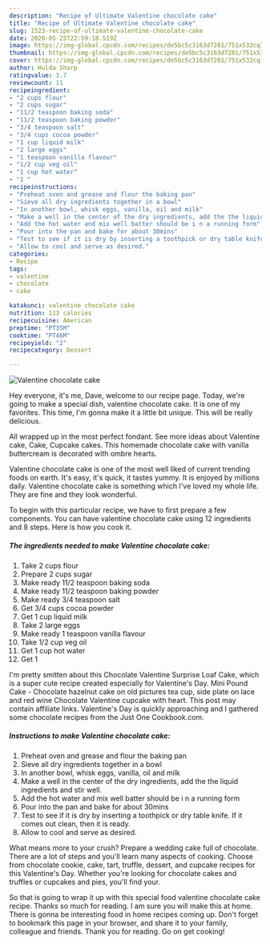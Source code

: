 ```yaml
---
description: "Recipe of Ultimate Valentine chocolate cake"
title: "Recipe of Ultimate Valentine chocolate cake"
slug: 1523-recipe-of-ultimate-valentine-chocolate-cake
date: 2020-05-25T22:59:18.519Z
image: https://img-global.cpcdn.com/recipes/de5bc5c3163d7281/751x532cq70/valentine-chocolate-cake-recipe-main-photo.jpg
thumbnail: https://img-global.cpcdn.com/recipes/de5bc5c3163d7281/751x532cq70/valentine-chocolate-cake-recipe-main-photo.jpg
cover: https://img-global.cpcdn.com/recipes/de5bc5c3163d7281/751x532cq70/valentine-chocolate-cake-recipe-main-photo.jpg
author: Hulda Sharp
ratingvalue: 3.7
reviewcount: 11
recipeingredient:
- "2 cups flour"
- "2 cups sugar"
- "11/2 teaspoon baking soda"
- "11/2 teaspoon baking powder"
- "3/4 teaspoon salt"
- "3/4 cups cocoa powder"
- "1 cup liquid milk"
- "2 large eggs"
- "1 teaspoon vanilla flavour"
- "1/2 cup veg oil"
- "1 cup hot water"
- "1 "
recipeinstructions:
- "Preheat oven and grease and flour the baking pan"
- "Sieve all dry ingredients together in a bowl"
- "In another bowl, whisk eggs, vanilla, oil and milk"
- "Make a well in the center of the dry ingredients, add the the liquid ingredients and stir well."
- "Add the hot water and mix well batter should be i n a running form"
- "Pour into the pan and bake for about 30mins"
- "Test to see if it is dry by inserting a toothpick or dry table knife. If it comes out clean, then it is ready."
- "Allow to cool and serve as desired."
categories:
- Recipe
tags:
- valentine
- chocolate
- cake

katakunci: valentine chocolate cake 
nutrition: 113 calories
recipecuisine: American
preptime: "PT35M"
cooktime: "PT46M"
recipeyield: "2"
recipecategory: Dessert

---
```



![Valentine chocolate cake](https://img-global.cpcdn.com/recipes/de5bc5c3163d7281/751x532cq70/valentine-chocolate-cake-recipe-main-photo.jpg)

Hey everyone, it's me, Dave, welcome to our recipe page. Today, we're going to make a special dish, valentine chocolate cake. It is one of my favorites. This time, I'm gonna make it a little bit unique. This will be really delicious.

All wrapped up in the most perfect fondant. See more ideas about Valentine cake, Cake, Cupcake cakes. This homemade chocolate cake with vanilla buttercream is decorated with ombre hearts.

Valentine chocolate cake is one of the most well liked of current trending foods on earth. It's easy, it's quick, it tastes yummy. It is enjoyed by millions daily. Valentine chocolate cake is something which I've loved my whole life. They are fine and they look wonderful.


To begin with this particular recipe, we have to first prepare a few components. You can have valentine chocolate cake using 12 ingredients and 8 steps. Here is how you cook it.

<!--inarticleads1-->

##### The ingredients needed to make Valentine chocolate cake:

1. Take 2 cups flour
1. Prepare 2 cups sugar
1. Make ready 11/2 teaspoon baking soda
1. Make ready 11/2 teaspoon baking powder
1. Make ready 3/4 teaspoon salt
1. Get 3/4 cups cocoa powder
1. Get 1 cup liquid milk
1. Take 2 large eggs
1. Make ready 1 teaspoon vanilla flavour
1. Take 1/2 cup veg oil
1. Get 1 cup hot water
1. Get 1 


I&#39;m pretty smitten about this Chocolate Valentine Surprise Loaf Cake, which is a super cute recipe created especially for Valentine&#39;s Day. Mini Pound Cake - Chocolate hazelnut cake on old pictures tea cup, side plate on lace and red wine Chocolate Valentine cupcake with heart. This post may contain affiliate links. Valentine&#39;s Day is quickly approaching and I gathered some chocolate recipes from the Just One Cookbook.com. 

<!--inarticleads2-->

##### Instructions to make Valentine chocolate cake:

1. Preheat oven and grease and flour the baking pan
1. Sieve all dry ingredients together in a bowl
1. In another bowl, whisk eggs, vanilla, oil and milk
1. Make a well in the center of the dry ingredients, add the the liquid ingredients and stir well.
1. Add the hot water and mix well batter should be i n a running form
1. Pour into the pan and bake for about 30mins
1. Test to see if it is dry by inserting a toothpick or dry table knife. If it comes out clean, then it is ready.
1. Allow to cool and serve as desired.


What means more to your crush? Prepare a wedding cake full of chocolate. There are a lot of steps and you&#39;ll learn many aspects of cooking. Choose from chocolate cookie, cake, tart, truffle, dessert, and cupcake recipes for this Valentine&#39;s Day. Whether you&#39;re looking for chocolate cakes and truffles or cupcakes and pies, you&#39;ll find your. 

So that is going to wrap it up with this special food valentine chocolate cake recipe. Thanks so much for reading. I am sure you will make this at home. There is gonna be interesting food in home recipes coming up. Don't forget to bookmark this page in your browser, and share it to your family, colleague and friends. Thank you for reading. Go on get cooking!
